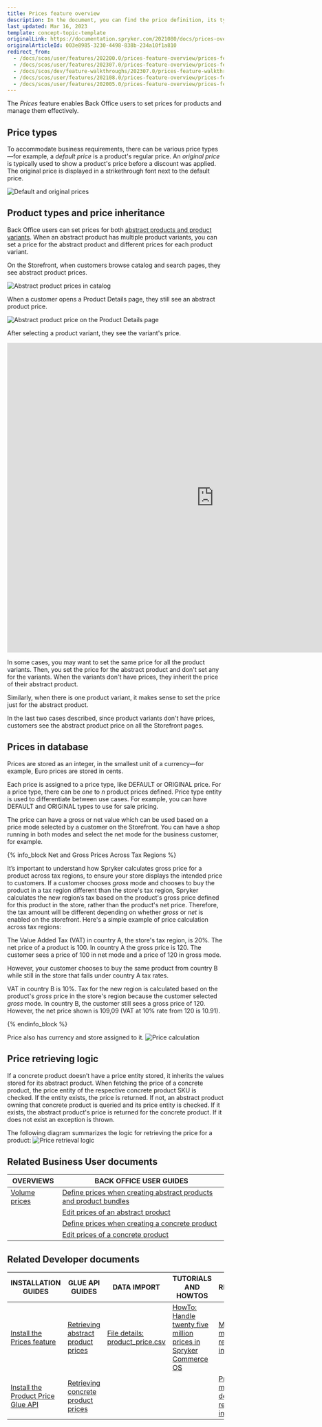 ```yaml
---
title: Prices feature overview
description: In the document, you can find the price definition, its types, and how the price is inherited and calculated.
last_updated: Mar 16, 2023
template: concept-topic-template
originalLink: https://documentation.spryker.com/2021080/docs/prices-overview
originalArticleId: 003e8985-3230-4498-838b-234a10f1a810
redirect_from:
  - /docs/scos/user/features/202200.0/prices-feature-overview/prices-feature-overview.html
  - /docs/scos/user/features/202307.0/prices-feature-overview/prices-feature-overview.html  
  - /docs/scos/dev/feature-walkthroughs/202307.0/prices-feature-walkthrough/prices-feature-walkthrough.html
  - /docs/scos/user/features/202108.0/prices-feature-overview/prices-feature-overview.html
  - /docs/scos/user/features/202005.0/prices-feature-overview/prices-feature-overview.html
---
```


The *Prices* feature enables Back Office users to set prices for products and manage them effectively.

## Price types

To accommodate business requirements, there can be various price types—for example, a *default price* is a product's regular price. An *original price* is typically used to show a product's price before a discount was applied. The original price is displayed in a strikethrough font next to the default price.


![Default and original prices](https://spryker.s3.eu-central-1.amazonaws.com/docs/pbc/all/price-management/prices-feature-overview/prices-feature-overview.md/default-and-original-prices.png)


## Product types and price inheritance

Back Office users can set prices for both [abstract products and product variants](/docs/pbc/all/product-information-management/{{site.version}}/base-shop/feature-overviews/product-feature-overview/product-feature-overview.html#abstract-products-and-product-variants). When an abstract product has multiple product variants, you can set a price for the abstract product and different prices for each product variant.

On the Storefront, when customers browse catalog and search pages, they see abstract product prices.

![Abstract product prices in catalog](https://spryker.s3.eu-central-1.amazonaws.com/docs/pbc/all/price-management/prices-feature-overview/prices-feature-overview.md/abstract-product-prices-in-catalog.png)

When a customer opens a Product Details page, they still see an abstract product price.

![Abstract product price on the Product Details page](https://spryker.s3.eu-central-1.amazonaws.com/docs/pbc/all/price-management/prices-feature-overview/prices-feature-overview.md/abstract-product-prices-on-pdp.png)

After selecting a product variant, they see the variant's price.

<iframe width="960" height="720" src="https://spryker.s3.eu-central-1.amazonaws.com/docs/pbc/all/price-management/prices-feature-overview/prices-feature-overview.md/prices-of-abstract-products-and-pruduct-variants.mp4" frameborder="0" allowfullscreen></iframe>

In some cases, you may want to set the same price for all the product variants. Then, you set the price for the abstract product and don't set any for the variants. When the variants don't have prices, they inherit the price of their abstract product.

Similarly, when there is one product variant, it makes sense to set the price just for the abstract product.

In the last two cases described, since product variants don't have prices, customers see the abstract product price on all the Storefront pages.

## Prices in database

Prices are stored as an integer, in the smallest unit of a currency—for example, Euro prices are stored in cents.

Each price is assigned to a price type, like DEFAULT or ORIGINAL price. For a price type, there can be *one* to *n* product prices defined. Price type entity is used to differentiate between use cases. For example, you can have DEFAULT and ORIGINAL types to use for sale pricing.

The price can have a gross or net value which can be used based on a price mode selected by a customer on the Storefront. You can have a shop running in both modes and select the net mode for the business customer, for example.

{% info_block Net and Gross Prices Across Tax Regions %}

It’s important to understand how Spryker calculates gross price for a product across tax regions, to ensure your store displays the intended price to customers. If a customer chooses *gross* mode and chooses to buy the product in a tax region different than the store's tax region, Spryker calculates the new region’s tax based on the product's gross price defined for this product in the store, rather than the product's net price. Therefore, the tax amount will be different depending on whether *gross* or *net* is enabled on the storefront. Here's a simple example of price calculation across tax regions:

The Value Added Tax (VAT) in country A, the store's tax region, is 20%. The net price of a product is 100. In country A the gross price is 120. The customer sees a price of 100 in net mode and a price of 120 in gross mode.

However, your customer chooses to buy the same product from country B while still in the store that falls under country A tax rates.

VAT in country B is 10%. Tax for the new region is calculated based on the product's _gross_ price in the store's region because the customer selected *gross* mode. In country B, the customer still sees a gross price of 120. However, the net price shown is 109,09 (VAT at 10% rate from 120 is 10.91).

{% endinfo_block %}

Price also has currency and store assigned to it.
![Price calculation](https://spryker.s3.eu-central-1.amazonaws.com/docs/Features/Price/Price+Functionality/price_calculation.png)

## Price retrieving logic

If a concrete product doesn’t have a price entity stored, it inherits the values stored for its abstract product. When fetching the price of a concrete product, the price entity of the respective concrete product SKU is checked. If the entity exists, the price is returned. If not, an abstract product owning that concrete product is queried and its price entity is checked. If it exists, the abstract product's price is returned for the concrete product. If it does not exist an exception is thrown.

The following diagram summarizes the logic for retrieving the price for a product:
![Price retrieval logic](https://spryker.s3.eu-central-1.amazonaws.com/docs/Features/Price/Price+Functionality/price_retrieval_logic.png)

## Related Business User documents

| OVERVIEWS | BACK OFFICE USER GUIDES |
|---| - |
| [Volume prices](/docs/pbc/all/price-management/{{site.version}}/base-shop/prices-feature-overview/volume-prices-overview.html) | [Define prices when creating abstract products and product bundles](/docs/pbc/all/product-information-management/{{page.version}}/base-shop/manage-in-the-back-office/products/manage-abstract-products-and-product-bundles/create-abstract-products-and-product-bundles.html)   |
| | [Edit prices of an abstract product](/docs/pbc/all/product-information-management/{{site.version}}/base-shop/manage-in-the-back-office/products/manage-abstract-products-and-product-bundles/edit-abstract-products-and-product-bundles.html#edit-prices-of-an-abstract-product-or-product-bundle)   |
| | [Define prices when creating a concrete product](/docs/pbc/all/product-information-management/{{site.version}}/base-shop/manage-in-the-back-office/products/manage-product-variants/create-product-variants.html)  |
| | [Edit prices of a concrete product](/docs/pbc/all/product-information-management/{{site.version}}/base-shop/manage-in-the-back-office/products/manage-product-variants/edit-product-variants.html)   |

## Related Developer documents

| INSTALLATION GUIDES  | GLUE API GUIDES | DATA IMPORT | TUTORIALS AND HOWTOS | REFERENCES |
|---|---|---|---|---|
| [Install the Prices feature](/docs/pbc/all/price-management/{{site.version}}/base-shop/install-and-upgrade/install-features/install-the-prices-feature.html) | [Retrieving abstract product prices](/docs/pbc/all/price-management/{{site.version}}/base-shop/manage-using-glue-api/retrieve-abstract-product-prices.html) | [File details: product_price.csv](/docs/pbc/all/price-management/{{site.version}}/base-shop/import-and-export-data/import-file-details-product-price.csv.html) | [HowTo: Handle twenty five million prices in Spryker Commerce OS](/docs/scos/dev/tutorials-and-howtos/howtos/howto-handle-twenty-five-million-prices-in-spryker-commerce-os.html) | [Money module: reference information](/docs/pbc/all/price-management/{{site.version}}/base-shop/extend-and-customize/money-module-reference-information.html) |
| [Install the Product Price Glue API](/docs/pbc/all/price-management/{{site.version}}/base-shop/install-and-upgrade/install-the-product-price-glue-api.html) | [Retrieving concrete product prices](/docs/pbc/all/price-management/{{site.version}}/base-shop/manage-using-glue-api/retrieve-concrete-product-prices.html) |  |  | [PriceProduct module details: reference information](/docs/pbc/all/price-management/{{site.version}}/base-shop/extend-and-customize/priceproduct-module-details-reference-information.html) |
